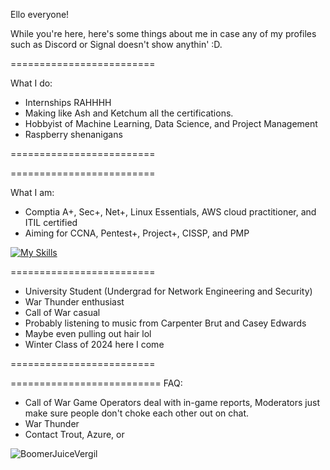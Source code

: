 

Ello everyone!

While you're here, here's some things about me in case any of my profiles such as Discord or Signal doesn't show anythin' :D.

<div>
=========================
 
What I do:

- Internships RAHHHH
- Making like Ash and Ketchum all the certifications.
- Hobbyist of Machine Learning, Data Science, and Project Management
- Raspberry shenanigans


=========================

</div>
<div>
=========================

What I am:

- Comptia A+, Sec+, Net+, Linux Essentials, AWS cloud practitioner, and ITIL certified
- Aiming for CCNA, Pentest+, Project+, CISSP, and PMP

[![My Skills](https://skillicons.dev/icons?i=linux,aws,discord,python,js)](https://skillicons.dev)


=========================
- University Student (Undergrad for Network Engineering and Security)
- War Thunder enthusiast
- Call of War casual
- Probably listening to music from Carpenter Brut and Casey Edwards
- Maybe even pulling out hair lol
- Winter Class of 2024 here I come

=========================
</div>


<div>


==========================
FAQ:
- Call of War Game Operators deal with in-game reports, Moderators just make sure people don't choke each other out on chat.
- War Thunder
- Contact Trout, Azure, or 


 
</div>


<body>

 
 <img src = "https://images-ext-2.discordapp.net/external/6aaSZ1oybTY5udGSNmwoX0qunWs9tFyiSpQ_eF48684/https/static.miraheze.org/thefinalrumblewiki/thumb/0/03/Vergil_27.png/224px-Vergil_27.png?format=webp&quality=lossless" alt="BoomerJuiceVergil">


</body>


